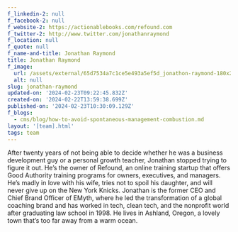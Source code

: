 ```yaml
---
f_linkedin-2: null
f_facebook-2: null
f_website-2: https://actionablebooks.com/refound.com
f_twitter-2: http://www.twitter.com/jonathanraymond
f_location: null
f_quote: null
f_name-and-title: Jonathan Raymond
title: Jonathan Raymond
f_image:
  url: /assets/external/65d7534a7c1ce5e493a5ef5d_jonathon-raymond-180x220.jpeg
  alt: null
slug: jonathan-raymond
updated-on: '2024-02-23T09:22:45.832Z'
created-on: '2024-02-22T13:59:38.699Z'
published-on: '2024-02-23T10:30:09.129Z'
f_blogs:
  - cms/blog/how-to-avoid-spontaneous-management-combustion.md
layout: '[team].html'
tags: team
---
```


After twenty years of not being able to decide whether he was a business development guy or a personal growth teacher, Jonathan stopped trying to figure it out. He’s the owner of Refound, an online training startup that offers Good Authority training programs for owners, executives, and managers. He’s madly in love with his wife, tries not to spoil his daughter, and will never give up on the New York Knicks. Jonathan is the former CEO and Chief Brand Officer of EMyth, where he led the transformation of a global coaching brand and has worked in tech, clean tech, and the nonprofit world after graduating law school in 1998. He lives in Ashland, Oregon, a lovely town that’s too far away from a warm ocean.

